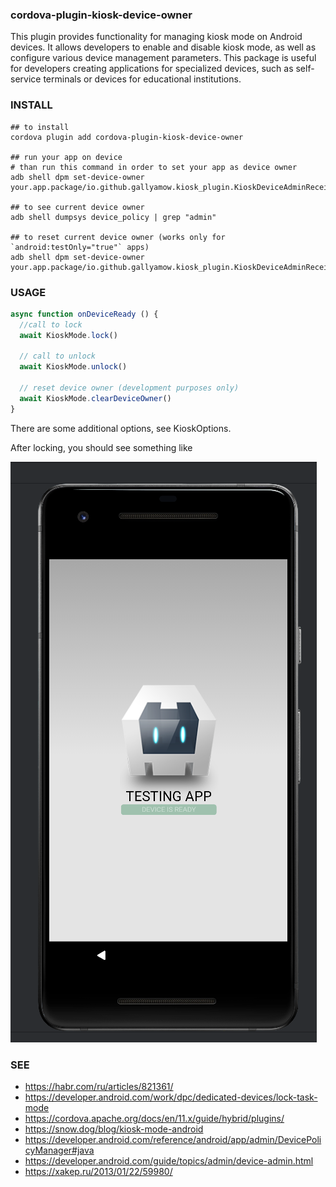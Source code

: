 ### cordova-plugin-kiosk-device-owner

This plugin provides functionality for managing kiosk mode on Android devices. It allows developers to enable and
disable kiosk mode, as well as configure various device management parameters. This package is useful for developers
creating applications for specialized devices, such as self-service terminals or devices for educational institutions.

### INSTALL

```shell
## to install
cordova plugin add cordova-plugin-kiosk-device-owner

## run your app on device
# than run this command in order to set your app as device owner
adb shell dpm set-device-owner your.app.package/io.github.gallyamow.kiosk_plugin.KioskDeviceAdminReceiver

## to see current device owner
adb shell dumpsys device_policy | grep "admin"

## to reset current device owner (works only for  `android:testOnly="true"` apps)
adb shell dpm set-device-owner your.app.package/io.github.gallyamow.kiosk_plugin.KioskDeviceAdminReceiver
```

### USAGE

```js
async function onDeviceReady () {
  //call to lock
  await KioskMode.lock()

  // call to unlock
  await KioskMode.unlock()

  // reset device owner (development purposes only)
  await KioskMode.clearDeviceOwner()
}
```

There are some additional options, see KioskOptions.

After locking, you should see something like

![pinned](./pinned.png)


### SEE

* https://habr.com/ru/articles/821361/
* https://developer.android.com/work/dpc/dedicated-devices/lock-task-mode
* https://cordova.apache.org/docs/en/11.x/guide/hybrid/plugins/
* https://snow.dog/blog/kiosk-mode-android
* https://developer.android.com/reference/android/app/admin/DevicePolicyManager#java
* https://developer.android.com/guide/topics/admin/device-admin.html
* https://xakep.ru/2013/01/22/59980/